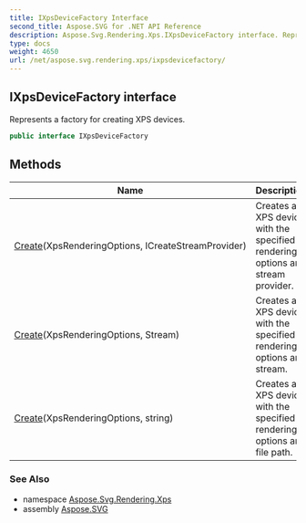 ```yaml
---
title: IXpsDeviceFactory Interface
second_title: Aspose.SVG for .NET API Reference
description: Aspose.Svg.Rendering.Xps.IXpsDeviceFactory interface. Represents a factory for creating XPS devices
type: docs
weight: 4650
url: /net/aspose.svg.rendering.xps/ixpsdevicefactory/
---
```

## IXpsDeviceFactory interface

Represents a factory for creating XPS devices.

```csharp
public interface IXpsDeviceFactory
```

## Methods

| Name | Description |
| --- | --- |
| [Create](../../aspose.svg.rendering.xps/ixpsdevicefactory/create/#create)(XpsRenderingOptions, ICreateStreamProvider) | Creates an XPS device with the specified rendering options and stream provider. |
| [Create](../../aspose.svg.rendering.xps/ixpsdevicefactory/create/#create_1)(XpsRenderingOptions, Stream) | Creates an XPS device with the specified rendering options and stream. |
| [Create](../../aspose.svg.rendering.xps/ixpsdevicefactory/create/#create_2)(XpsRenderingOptions, string) | Creates an XPS device with the specified rendering options and file path. |

### See Also

* namespace [Aspose.Svg.Rendering.Xps](../../aspose.svg.rendering.xps/)
* assembly [Aspose.SVG](../../)
